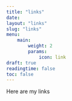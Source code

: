 ```yaml
---
title: "links"
date: 
layout: "links"
slug: "links"
menu:
    main:
        weight: 2
        params: 
            icon: link
draft: true
readingtime: false
toc: false
---
```

Here are my links